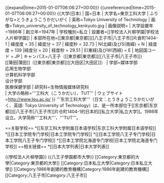 {{expand|time=2015-01-07T06:06:27+00:00}}
{{unreferenced|time=2015-01-07T06:06:27+00:00}}
{{大学(日本)
| 国=日本
| 大学名=東京工科大学
| ふりがな=とうきょうこうかだいがく
| 英称=Tokyo University of Technology
| 画像=Tokyo_university_of_technology_kenkyuto.jpg
| 画像説明=
| 大学設置年=1986年
| 創立年=1947年
| 学校種別=私立
| 設置者=[[学校法人片柳学園|学校法人片柳学園]]
| 本部所在地=[[東京都|東京都]][[八王子市|八王子市]]片倉町1404-1
| 緯度度 = 35 | 緯度分 = 37 | 緯度秒 = 32.73 | N(北緯)及びS(南緯) = N 
| 経度度 = 139 |経度分 = 20 | 経度秒 = 29.51 | E(東経)及びW(西経) = E
| 地図国コード = JP
| キャンパス=八王子（[[東京都|東京都]][[八王子市|八王子市]]）<br>[[蒲田|蒲田]]（[[東京都|東京都]][[大田区|大田区]]）
| 学部=媒体学部 <br>応用生物学部 <br>计算机科学学部 <br>设计学部 <br>医療保健学部 <!-- 以前の学部 工学部（募集停止）-->
| 研究科=生物情报媒体研究科 <br><!-- 以前の研究科 工学研究科 メディア学研究科（募集停止）-->
| 大学の略称='''工科大（こうかだい）、TUT'''
| ウェブサイト=http://www.teu.ac.jp/
}}
'''东京工科大学'''（日文：とうきょうこうかだいがく、英語: Tokyo University of Technology）は、是一所本部位于[[东京都|东京都]][[八王子市|八王子市]]片仓町1404-1的日本的[[私立大学|私立大学]]。1986年设立。大学简称'''工科大'''、'''TUT'''。

==关联学校==
*[[东京工科大学附属日本语学校|东京工科大学附属日本语学校]]
*[[日本工学院专门学校|日本工学院专门学校]]
*[[日本工学院八王子专门学校|日本工学院八王子专门学校]]
*[[日本工学院北海道专门学校|日本工学院北海道专门学校]]
==相关链接==
*[[日本大学列表|日本大学列表]]

{{學校法人片柳學園}}
{{八王子學園都市大學}}
[[Category:東京都的大學|Category:東京都的大學]]
[[Category:日本私立大學|Category:日本私立大學]]
[[Category:1986年創建的教育機構|Category:1986年創建的教育機構]]
[[Category:八王子市|Category:八王子市]]